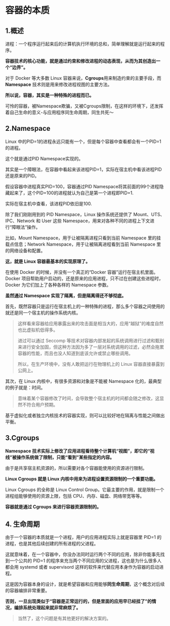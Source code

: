 # 容器的本质

## 1.概述

进程：一个程序运行起来后的计算机执行环境的总和，简单理解就是运行起来的程序。

**容器技术的核心功能，就是通过约束和修改进程的动态表现，从而为其创造出一个“边界”。**

对于 Docker 等大多数 Linux 容器来说，**Cgroups**用来制造约束的主要手段，而 **Namespace** 技术则是用来修改进程视图的主要方法。

**所以说，容器，其实是一种特殊的进程而已。**



可怜的容器，被Namespace欺骗，又被Cgroups限制，在这样的环境下，还发挥着自己生命的意义-与应用程序同生命周期，同生共死～



## 2.Namespace

Linux 中的PID=1的进程永远只能有一个，但是每个容器中查看都会有一个PID=1的进程。

这个就是通过PID Namespace实现的。

其实是一个障眼法，在容器中看起来该进程PID=1，实际在宿主机中看该进程PID还是原来的PID。

假设容器中进程真实PID=100，容器通过PID Namespace将其前面的99个进程隐藏起来了，这个PID=100的进程就认为自己是第一个进程即PID=1.

实际在宿主机中查看，该进程PID依旧是100.

除了我们刚刚用到的 PID Namespace，Linux 操作系统还提供了 Mount、UTS、IPC、Network 和 User 这些 Namespace，用来对各种不同的进程上下文进行“障眼法”操作。

比如，Mount Namespace，用于让被隔离进程只看到当前 Namespace 里的挂载点信息；Network Namespace，用于让被隔离进程看到当前 Namespace 里的网络设备和配置。

**这，就是 Linux 容器最基本的实现原理了。**

在使用 Docker 的时候，并没有一个真正的“Docker 容器”运行在宿主机里面。Docker 项目帮助用户启动的，还是原来的应用进程，只不过在创建这些进程时，Docker 为它们加上了各种各样的 Namespace 参数。

**虽然通过 Namespace  实现了隔离，但是隔离得还不够彻底。**

首先，既然容器只是运行在宿主机上的一种特殊的进程，那么多个容器之间使用的就还是同一个宿主机的操作系统内核。

> 这样看来容器给应用暴露出来的攻击面是相当大的，应用“越狱”的难度自然也比虚拟机低得多。
>
> 进过可以通过 Seccomp 等技术对容器内部发起的系统调用进行过滤和甄别来进行安全加固，但这种方法因为多了一层对系统调用的过滤，必然会拖累容器的性能，而且也没人知道到底该允许或禁止哪些调用。
>
> 所以，在生产环境中，没有人敢把运行在物理机上的 Linux 容器直接暴露到公网上。

其次，在 Linux 内核中，有很多资源和对象是不能被 Namespace 化的，最典型的例子就是：时间。

> 意味着某个容器修改了时间，会导致整个宿主机的时间都会随之修改，这显然不符合用户预期。

基于虚拟化或者独立内核技术的容器实现，则可以比较好地在隔离与性能之间做出平衡。

## 3.Cgroups

**Namespace 技术实际上修改了应用进程看待整个计算机“视图”，即它的“视线”被操作系统做了限制，只能“看到”某些指定的内容。**

由于是共享宿主机资源的，所以需要对各个容器能使用的资源进行限制。



**Linux Cgroups 就是 Linux 内核中用来为进程设置资源限制的一个重要功能。**

Linux Cgroups 的全称是 Linux Control Group。它最主要的作用，就是限制一个进程组能够使用的资源上限，包括 CPU、内存、磁盘、网络带宽等等。



**容器就是通过 Cgroups 来进行容器资源限制的。**



## 4. 生命周期

由于一个容器的本质就是一个进程，用户的应用进程实际上就是容器里 PID=1 的进程，也是其他后续创建的所有进程的父进程。

这就意味着，在一个容器中，你没办法同时运行两个不同的应用，除非你能事先找到一个公共的 PID=1 的程序来充当两个不同应用的父进程，这也是为什么很多人都会用 systemd 或者 supervisord 这样的软件来代替应用本身作为容器的启动进程。



这是因为容器本身的设计，就是希望容器和应用能够**同生命周期**，这个概念对后续的容器编排非常重要。

**否则，一旦出现类似于“容器是正常运行的，但是里面的应用早已经挂了”的情况，编排系统处理起来就非常麻烦了。**

> 当然了，这个问题是有其他更好的解决方案的。
